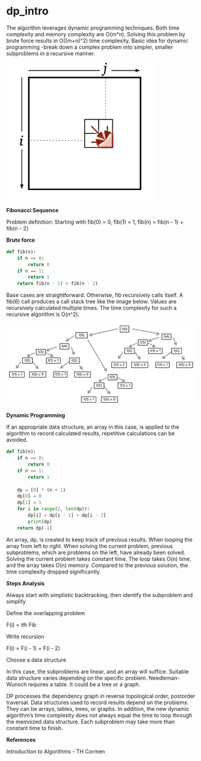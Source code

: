 # dp_intro

The algorithm leverages dynamic programming techniques. Both time complexity and memory complexity are O(m*n). Solving this problem by brute force results in  O((m+n)^2) time complexity. Basic idea for dynamic programming -break down a complex problem into simpler, smaller subproblems in a recursive manner. 

![order.png](https://github.com/s87217647/dp_intro/blob/main/images/order.png)

**Fibonacci Sequence**

Problem definition:  Starting with fib(0) = 0, fib(1) = 1, fib(n) = fib(n - 1) + fib(n - 2)

**Brute force**

```python
def fib(n):
    if n == 0:
        return 0
    if n == 1:
        return 1
    return fib(n - 1) + fib(n - 2)
```

Base cases are straightforward. Otherwise, fib recursively calls itself. A fib(6) call produces a call stack tree like the image below. Values are recursively calculated multiple times. The time complexity for such a recursive algorithm is O(n^2). 

![call_stack.png](https://github.com/s87217647/dp_intro/blob/main/images/call_stack.png)

**Dynamic Programming**

If an appropriate data structure, an array in this case, is applied to the algorithm to record calculated results, repetitive calculations can be avoided.

```python
def fib(n):
    if n == 0:
        return 0
    if n == 1:
        return 1

    dp = [0] * (n + 1)
    dp[0] = 0
    dp[1] = 1
    for i in range(2, len(dp)):
        dp[i] = dp[i - 1] + dp[i - 2]
        print(dp)
    return dp[-1]
```

An array, dp, is created to keep track of previous results. When looping the array from left to right. When solving the current problem, previous subproblems, which are problems on the left, have already been solved. Solving the current problem takes constant time. The loop takes O(n) time, and the array takes O(n) memory. Compared to the previous solution, the time complexity dropped significantly.

**Steps Analysis**

Always start with simplistic backtracking, then identify the subproblem and simplify

Define the overlapping problem

F(i) = ith Fib

Write recursion

F(i) = F(i - 1) + F(i - 2) 

Choose a data structure

In this case, the subproblems are linear, and an array will suffice. Suitable data structure varies depending on the specific problem. Needleman-Wunsch requires a table. It could be a tree or a graph.

DP processes the dependency graph in reverse topological order, postorder traversal. Data structures used to record results depend on the problems. They can be arrays, tables, trees, or graphs. In addition, the new dynamic algorithm’s time complexity does not always equal the time to loop through the memoized data structure. Each subproblem may take more than constant time to finish.

**References**

Introduction to Algorithms - TH Cormen
